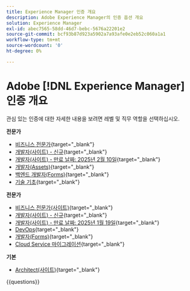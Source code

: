 ```yaml
---
title: Experience Manager 인증 개요
description: Adobe Experience Manager의 인증 옵션 개요
solution: Experience Manager
exl-id: abec7565-58dd-46d7-bebc-5676a22201e2
source-git-commit: bcf93b87d923a5902a7a93afe0e2eb52c060a1a1
workflow-type: tm+mt
source-wordcount: '0'
ht-degree: 0%

---
```


# Adobe [!DNL Experience Manager] 인증 개요

관심 있는 인증에 대한 자세한 내용을 보려면 레벨 및 직무 역할을 선택하십시오.

**전문가**

* [비즈니스 전문가](https://certification.adobe.com/certification/experience-manager-business-practitioner-professional){target="_blank"} <!--AD0-E126-->
* [개발자(사이트) - 신규](https://certification.adobe.com/certification/sites-developer-professional-v2){target="_blank"} <!--AD0-E128-->
* [개발자(사이트) - 만료 날짜: 2025년 2월 10일](https://certification.adobe.com/certification/sites-developer-professional){target="_blank"} <!--AD0-E123-->
* [개발자(Assets)](https://certification.adobe.com/certification/assets-developer-professional){target="_blank"} <!--AD0-E129-->
* [백엔드 개발자(Forms)](https://certification.adobe.com/certification/backend-developer-professional){target="_blank"} <!--AD0-E127-->
* [기술 기초](https://certification.adobe.com/certification/technical-foundations-professional){target="_blank"} <!--AD0-E132-->

**전문가**

* [비즈니스 전문가(사이트)](https://certification.adobe.com/certification/sites-business-practitioner-expert){target="_blank"} <!--AD0-E121-->
* [개발자(사이트) - 신규](https://certification.adobe.com/certification/sites-developer-expert-v2){target="_blank"} <!--AD0-E137-->
* [개발자(사이트) - 만료 날짜: 2025년 1월 19일](https://certification.adobe.com/certification/sites-developer-expert){target="_blank"} <!--AD0-E134-->
* [DevOps](https://certification.adobe.com/certification/aem-devops-engineer-expert){target="_blank"} <!--AD0-E124-->
* [개발자(Forms)](https://certification.adobe.com/certification/aem-forms-developer-expert){target="_blank"} <!--AD0-E125-->
* [Cloud Service 마이그레이션](https://certification.adobe.com/certification/cloud-service-migration-expert){target="_blank"} <!--AD0-E136-->

**기본**

* [Architect(사이트)](https://certification.adobe.com/certification/sites-architect-master){target="_blank"} <!--AD0-E117-->

{{questions}}
